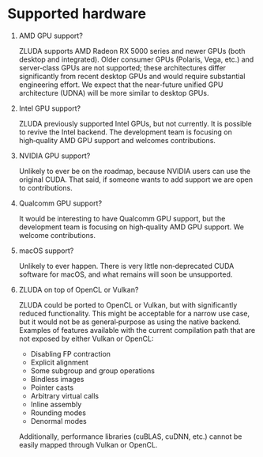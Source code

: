 # Supported hardware

1. AMD GPU support?

     ZLUDA supports AMD Radeon RX 5000 series and newer GPUs (both desktop and integrated).
     Older consumer GPUs (Polaris, Vega, etc.) and server‑class GPUs are not supported; these architectures differ significantly from recent desktop GPUs and would require substantial engineering effort.
     We expect that the near-future unified GPU architecture (UDNA) will be more similar to desktop GPUs.

1. Intel GPU support?

    ZLUDA previously supported Intel GPUs, but not currently. It is possible to revive the Intel backend. The development team is focusing on high‑quality AMD GPU support and welcomes contributions.

1. NVIDIA GPU support?

    Unlikely to ever be on the roadmap, because NVIDIA users can use the original CUDA. That said, if someone wants to add support we are open to contributions.

1. Qualcomm GPU support?

    It would be interesting to have Qualcomm GPU support, but the development team is focusing on high‑quality AMD GPU support. We welcome contributions.

1. macOS support?

    Unlikely to ever happen. There is very little non‑deprecated CUDA software for macOS, and what remains will soon be unsupported.

1. ZLUDA on top of OpenCL or Vulkan?

    ZLUDA could be ported to OpenCL or Vulkan, but with significantly reduced functionality. This might be acceptable for a narrow use case, but it would not be as general‑purpose as using the native backend. Examples of features available with the current compilation path that are not exposed by either Vulkan or OpenCL:
   * Disabling FP contraction
   * Explicit alignment
   * Some subgroup and group operations
   * Bindless images
   * Pointer casts
   * Arbitrary virtual calls
   * Inline assembly
   * Rounding modes
   * Denormal modes
  
    Additionally, performance libraries (cuBLAS, cuDNN, etc.) cannot be easily mapped through Vulkan or OpenCL.